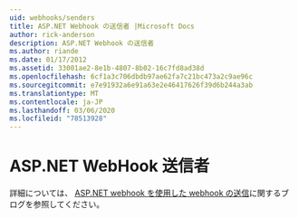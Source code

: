 ```yaml
---
uid: webhooks/senders
title: ASP.NET Webhook の送信者 |Microsoft Docs
author: rick-anderson
description: ASP.NET Webhook の送信者
ms.author: riande
ms.date: 01/17/2012
ms.assetid: 33001ae2-8e1b-4807-8b02-16c7fd8ad38d
ms.openlocfilehash: 6cf1a3c706dbdb97ae62fa7c21bc473a2c9ae96c
ms.sourcegitcommit: e7e91932a6e91a63e2e46417626f39d6b244a3ab
ms.translationtype: MT
ms.contentlocale: ja-JP
ms.lasthandoff: 03/06/2020
ms.locfileid: "78513928"
---
```

# <a name="aspnet-webhook-senders"></a>ASP.NET WebHook 送信者

詳細については、 [ASP.NET webhook を使用した webhook の送信](https://devblogs.microsoft.com/aspnet/sending-webhooks-with-asp-net-webhooks-preview/)に関するブログを参照してください。
